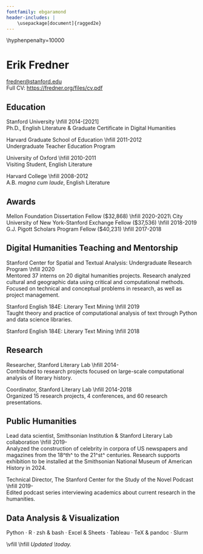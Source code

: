 ```yaml
---
fontfamily: ebgaramond
header-includes: |
    \usepackage[document]{ragged2e}
---
```

\hyphenpenalty=10000

# Erik Fredner
fredner@stanford.edu\
Full CV: https://fredner.org/files/cv.pdf

## Education
Stanford University \hfill 2014-[2021] \
Ph.D., English Literature & Graduate Certificate in Digital Humanities

Harvard Graduate School of Education \hfill 2011-2012\
Undergraduate Teacher Education Program

University of Oxford \hfill 2010-2011\
Visiting Student, English Literature

Harvard College \hfill 2008-2012\
A.B. *magna cum laude*, English Literature

## Awards
Mellon Foundation Dissertation Fellow ($32,868) \hfill 2020-2021\
City University of New York-Stanford Exchange Fellow ($37,536) \hfill 2018-2019\
G.J. Pigott Scholars Program Fellow ($40,231) \hfill 2017-2018

## Digital Humanities Teaching and Mentorship
Stanford Center for Spatial and Textual Analysis: Undergraduate Research Program \hfill 2020\
Mentored 37 interns on 20 digital humanities projects. Research analyzed cultural and geographic data using critical and computational methods. Focused on technical and conceptual problems in research, as well as project management.

Stanford English 184E: Literary Text Mining \hfill 2019 \
Taught theory and practice of computational analysis of text through Python and data science libraries.

Stanford English 184E: Literary Text Mining \hfill 2018

## Research
Researcher, Stanford Literary Lab \hfill 2014-\
Contributed to research projects focused on large-scale computational analysis of literary history.

Coordinator, Stanford Literary Lab \hfill 2014-2018 \
Organized 15 research projects, 4 conferences, and 60 research presentations.

## Public Humanities
Lead data scientist, Smithsonian Institution & Stanford Literary Lab collaboration \hfill 2019-\
Analyzed the construction of celebrity in corpora of US newspapers and magazines from the 18^th^ to the 21^st^ centuries. Research supports exhibition to be installed at the Smithsonian National Museum of American History in 2024.

Technical Director, The Stanford Center for the Study of the Novel Podcast \hfill 2019-\
Edited podcast series interviewing academics about current research in the humanities.

## Data Analysis & Visualization
Python · R · zsh & bash · Excel & Sheets · Tableau · TeX & pandoc · Slurm

\vfill
\hfill _Updated \today._